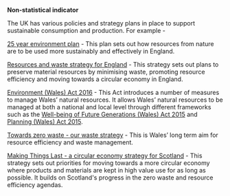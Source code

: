 ﻿---
data_non_statistical: false
goal_meta_link: 'https://unstats.un.org/sdgs/metadata/files/Metadata-01-02-01.pdf '
goal_meta_link_text: United Nations Sustainable Development Goals Metadata (PDF 98.2
  KB)
graph_title: global_indicators.5-4-3-title
graph_type: line
indicator_number: 5.4.3
indicator_definition: Monitoring national poverty is important for country-specific
  development agendas. National poverty lines are used to make more accurate estimates
  of poverty consistent with the country’s specific economic and social circumstances,
  and are not intended for international comparisons of poverty rates.
indicator_name: global_indicators.5-4-3-title
indicator_sort_order: 05-04-03
published: true
reporting_status: complete
sdg_goal: '5'
target_name: global_targets.5-4-title
target_id: '5.4'
un_custodian_agency: UN Environment (UNEP)
un_designated_tier: '1'
indicator_available: Relevant UK policies
data_keywords: Non-statistical, legislation, policy, environment
source_active_1: false
source_active_2: false
source_active_3: false
source_active_4: false
source_active_5: false
source_active_6: false
other_info: Data follows the UN specification for this indicator. This indicator has been identified in collaboration with topic experts.
---
**Non-statistical indicator**

The UK has various policies and strategy plans in place to support sustainable consumption and production. For example - 

[25 year environment plan](https://www.gov.uk/government/publications/25-year-environment-plan) - This plan sets out how resources from nature are to be used more sustainably and effectively in England.   

[Resources and waste strategy for England](https://www.gov.uk/government/publications/resources-and-waste-strategy-for-england) - This strategy sets out plans to preserve material resources by minimising waste, promoting resource efficiency and moving towards a circular economy in England.

[Environment (Wales) Act 2016](http://www.legislation.gov.uk/anaw/2016/3/contents) - This Act introduces a number of measures to manage Wales’ natural resources. It allows Wales’ natural resources to be managed at both a national and local level through different frameworks such as the [Well-being of Future Generations (Wales) Act 2015](http://www.legislation.gov.uk/anaw/2015/2/contents/enacted) and [Planning (Wales) Act 2015](http://www.legislation.gov.uk/anaw/2015/4/contents/enacted).

[Towards zero waste - our waste strategy](https://gov.wales/towards-zero-waste-our-waste-strategy) - This is Wales’ long term aim for resource efficiency and waste management. 

[Making Things Last - a circular economy strategy for Scotland](https://www.gov.scot/publications/making-things-last-circular-economy-strategy-scotland/) - This strategy sets out priorities for moving towards a more circular economy where products and materials are kept in high value use for as long as possible. It builds on Scotland's progress in the zero waste and resource efficiency agendas.                                                                                                                
